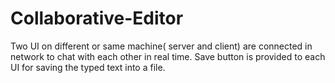 # Collaborative-Editor
Two UI on different or same machine( server and client) are connected in network to chat with each other in real time. Save button is provided to each UI for saving the typed text into a file.
